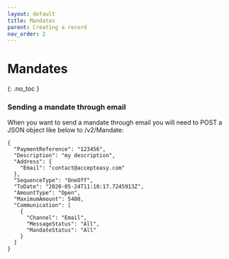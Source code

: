 ```yaml
---
layout: default
title: Mandates
parent: Creating a record
nav_order: 2
---
```


# Mandates
{: .no_toc }

### Sending a mandate through email
When you want to send a mandate through email you will need to POST a JSON object like below to /v2/Mandate:
```
{
  "PaymentReference": "123456",
  "Description": "my description",
  "Address": {
    "Email": "contact@accepteasy.com"
  },
  "SequenceType": "OneOff",
  "ToDate": "2020-05-24T11:10:17.7245913Z",
  "AmountType": "Open",
  "MaximumAmount": 5400,
  "Communication": [
    {
      "Channel": "Email",
      "MessageStatus": "All",
      "MandateStatus": "All"
    }
  ]
}
```
